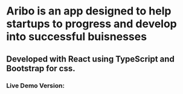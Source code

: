 # Aribo is an app designed to help startups to progress and develop into successful buisnesses

## Developed with React using TypeScript and Bootstrap for css.

### Live Demo Version:  